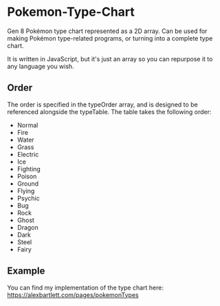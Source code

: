 # Pokemon-Type-Chart
Gen 8 Pokémon type chart represented as a 2D array. Can be used for making Pokémon type-related programs, or turning into a complete type chart.

It is written in JavaScript, but it's just an array so you can repurpose it to any language you wish.

## Order
The order is specified in the typeOrder array, and is designed to be referenced alongside the typeTable.
The table takes the following order:
- Normal
- Fire
- Water
- Grass
- Electric
- Ice
- Fighting
- Poison
- Ground
- Flying
- Psychic
- Bug
- Rock
- Ghost
- Dragon
- Dark
- Steel
- Fairy

## Example 
You can find my implementation of the type chart here:
https://alexbartlett.com/pages/pokemonTypes
